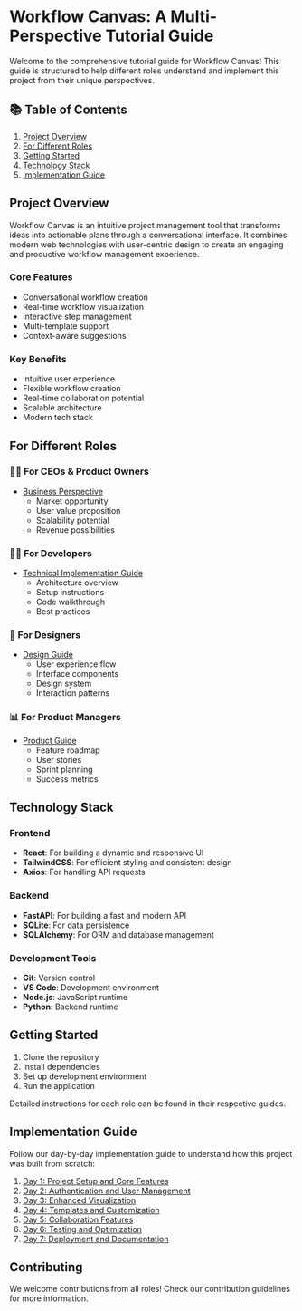 # Workflow Canvas: A Multi-Perspective Tutorial Guide

Welcome to the comprehensive tutorial guide for Workflow Canvas! This guide is structured to help different roles understand and implement this project from their unique perspectives.

## 📚 Table of Contents

1. [Project Overview](#project-overview)
2. [For Different Roles](#for-different-roles)
3. [Getting Started](#getting-started)
4. [Technology Stack](#technology-stack)
5. [Implementation Guide](#implementation-guide)

## Project Overview

Workflow Canvas is an intuitive project management tool that transforms ideas into actionable plans through a conversational interface. It combines modern web technologies with user-centric design to create an engaging and productive workflow management experience.

### Core Features
- Conversational workflow creation
- Real-time workflow visualization
- Interactive step management
- Multi-template support
- Context-aware suggestions

### Key Benefits
- Intuitive user experience
- Flexible workflow creation
- Real-time collaboration potential
- Scalable architecture
- Modern tech stack

## For Different Roles

### 👨‍💼 For CEOs & Product Owners
- [Business Perspective](./perspectives/business_perspective.md)
  - Market opportunity
  - User value proposition
  - Scalability potential
  - Revenue possibilities

### 👨‍💻 For Developers
- [Technical Implementation Guide](./perspectives/technical_guide.md)
  - Architecture overview
  - Setup instructions
  - Code walkthrough
  - Best practices

### 🎨 For Designers
- [Design Guide](./perspectives/design_guide.md)
  - User experience flow
  - Interface components
  - Design system
  - Interaction patterns

### 📊 For Product Managers
- [Product Guide](./perspectives/product_guide.md)
  - Feature roadmap
  - User stories
  - Sprint planning
  - Success metrics

## Technology Stack

### Frontend
- **React**: For building a dynamic and responsive UI
- **TailwindCSS**: For efficient styling and consistent design
- **Axios**: For handling API requests

### Backend
- **FastAPI**: For building a fast and modern API
- **SQLite**: For data persistence
- **SQLAlchemy**: For ORM and database management

### Development Tools
- **Git**: Version control
- **VS Code**: Development environment
- **Node.js**: JavaScript runtime
- **Python**: Backend runtime

## Getting Started

1. Clone the repository
2. Install dependencies
3. Set up development environment
4. Run the application

Detailed instructions for each role can be found in their respective guides.

## Implementation Guide

Follow our day-by-day implementation guide to understand how this project was built from scratch:

1. [Day 1: Project Setup and Core Features](../project_tracking/day1.md)
2. [Day 2: Authentication and User Management](../project_tracking/day2.md)
3. [Day 3: Enhanced Visualization](../project_tracking/day3.md)
4. [Day 4: Templates and Customization](../project_tracking/day4.md)
5. [Day 5: Collaboration Features](../project_tracking/day5.md)
6. [Day 6: Testing and Optimization](../project_tracking/day6.md)
7. [Day 7: Deployment and Documentation](../project_tracking/day7.md)

## Contributing

We welcome contributions from all roles! Check our contribution guidelines for more information.
